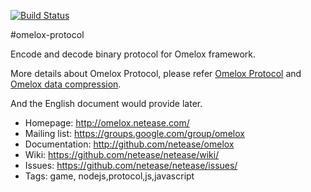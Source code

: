 [![Build Status](https://travis-ci.org/node-omelox/omelox-protocol.svg?branch=master)](https://travis-ci.org/node-omelox/omelox-protocol)

#omelox-protocol

Encode and decode binary protocol for Omelox framework.

More details about Omelox Protocol, please refer
[Omelox Protocol](https://github.com/NetEase/omelox/wiki/Omelox-%E5%8D%8F%E8%AE%AE)
and
[Omelox data compression](https://github.com/NetEase/omelox/wiki/Omelox-%E6%95%B0%E6%8D%AE%E5%8E%8B%E7%BC%A9%E5%8D%8F%E8%AE%AE).

And the English document would provide later.

 * Homepage: <http://omelox.netease.com/>
 * Mailing list: <https://groups.google.com/group/omelox>
 * Documentation: <http://github.com/netease/omelox>
 * Wiki: <https://github.com/netease/netease/wiki/>
 * Issues: <https://github.com/netease/netease/issues/>
 * Tags: game, nodejs,protocol,js,javascript
